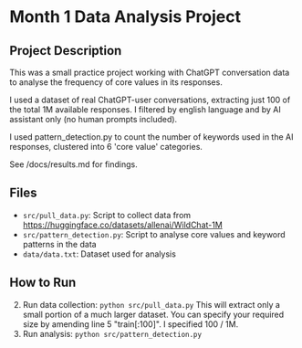 # Month 1 Data Analysis Project

## Project Description
This was a small practice project working with ChatGPT conversation data to analyse the frequency of core values in its responses. 

I used a dataset of real ChatGPT-user conversations, extracting just 100 of the total 1M available responses. I filtered by english language and by AI assistant only (no human prompts included). 

I used pattern_detection.py to count the number of keywords used in the AI responses, clustered into 6 'core value' categories.

See /docs/results.md for findings.

## Files
- `src/pull_data.py`: Script to collect data from https://huggingface.co/datasets/allenai/WildChat-1M 
- `src/pattern_detection.py`: Script to analyse core values and keyword patterns in the data
- `data/data.txt`: Dataset used for analysis

## How to Run
2. Run data collection: `python src/pull_data.py` 
    This will extract only a small portion of a much larger dataset. You can specify your required size by amending line 5 "train[:100]". I specified 100 / 1M. 
3. Run analysis: `python src/pattern_detection.py`